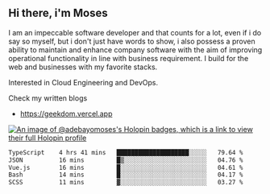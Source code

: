 ## Hi there, i'm Moses

I am an impeccable software developer and that counts for a lot, even if i do say so myself, but i don't just have words to show, i also possess a proven ability to maintain and enhance company software with the aim of improving operational functionality in line with business requirement. I build for the web and businesses with my favorite stacks.

Interested in Cloud Engineering and DevOps.

Check my written blogs
- https://geekdom.vercel.app

[![An image of @adebayomoses's Holopin badges, which is a link to view their full Holopin profile](https://holopin.me/adebayomoses)](https://holopin.io/@adebayomoses)

<!--START_SECTION:waka-->

```txt
TypeScript    4 hrs 41 mins   ████████████████████░░░░░   79.64 %
JSON          16 mins         █▒░░░░░░░░░░░░░░░░░░░░░░░   04.76 %
Vue.js        16 mins         █░░░░░░░░░░░░░░░░░░░░░░░░   04.61 %
Bash          14 mins         █░░░░░░░░░░░░░░░░░░░░░░░░   04.17 %
SCSS          11 mins         ▓░░░░░░░░░░░░░░░░░░░░░░░░   03.27 %
```

<!--END_SECTION:waka-->
